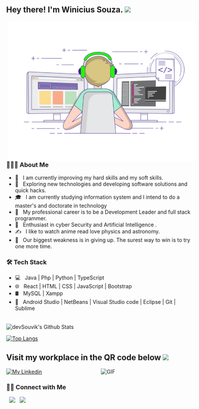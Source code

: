 <h2> Hey there! I'm Winicius Souza. <img src="https://github.com/souvikguria98/souvikguria98/blob/master/Hi.gif" width="25"></h2>
<img align="right" alt="GIF" src="https://raw.githubusercontent.com/devSouvik/devSouvik/master/gif3.gif" width="500"/>

<h3> 👨🏻‍💻 About Me </h3>

- 🔭 &nbsp; I am currently improving my hard skills and my soft skills.
- 🤔 &nbsp; Exploring new technologies and developing software solutions and quick hacks.
- 🎓 &nbsp; I am currently studying information system and I intend to do a master's and doctorate in technology
- 💼 &nbsp; My professional career is to be a Development Leader and full stack programmer.
- 🌱 &nbsp; Enthusiast in cyber Security and Artificial Intelligence .
- ✍️ &nbsp; I like to watch anime read love physics and astronomy.
- 🧠 &nbsp; Our biggest weakness is in giving up. The surest way to win is to try one more time. 

<h3>🛠 Tech Stack</h3>

- 💻 &nbsp; Java | Php | Python | TypeScript
- 🌐 &nbsp; React | HTML | CSS | JavaScript | Bootstrap
- 🛢 &nbsp; MySQL | Xampp
- 🔧 &nbsp; Android Studio | NetBeans | Visual Studio code | Eclipse | Git | Sublime

<br>

<img align="center" src="https://github-readme-stats.vercel.app/api?username=WiniciusNvoip&include_all_commits=true&count_private=true&show_icons=true&line_height=20&title_color=7A7ADB&icon_color=2234AE&text_color=D3D3D3&bg_color=0,000000,130F40" alt="devSouvik's Github Stats">

</br>

[![Top Langs](https://github-readme-stats.vercel.app/api/top-langs/?username=WiniciusNvoip&layout=compact&text_color=daf7dc&bg_color=151515)](https://github.com/devSouvik/github-readme-stats)

<h2> Visit my workplace in the QR code below <img src="https://github.com/souvikguria98/souvikguria98/blob/master/Hi.gif" width="25"></h2>
<img align="right" alt="GIF" src="https://media1.giphy.com/media/ihkv9HX55c7hVdClbc/giphy.gif" width="250"/>

[![My Linkedin](https://generator-qrcode.vercel.app/api?url=https://www.nvoip.com.br/)](https://www.nvoip.com.br)


<h3> 🤝🏻 Connect with Me </h3>  
&nbsp; <a href="https://www.linkedin.com/in/winicius-dev/" target="_blank" rel="noopener noreferrer"><img src="https://img.icons8.com/plasticine/100/000000/linkedin.png" width="50" /></a>
&nbsp; <a href="winiciussouzadev@gmail.com" target="_blank" rel="noopener noreferrer"><img src="https://img.icons8.com/plasticine/100/000000/gmail.png"  width="50" /></a>
</p>
